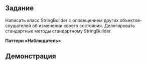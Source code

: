 ## Задание

Написать класс StringBuilder с оповещением других объектов-слушателей об изменении
своего состояния. Делегировать стандартные методы стандартному StringBuilder.

**Паттерн «Наблюдатель»**

## Демонстрация

